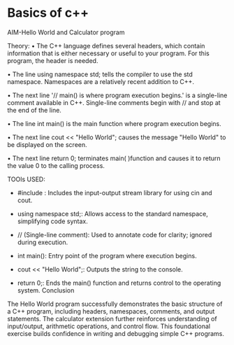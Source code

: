# Basics of c++
AIM-Hello World and Calculator program

Theory:
•	The C++ language defines several headers, which contain information that is either necessary or useful to your program. For this program, the header <iostream> is needed.

•	The line using namespace std; tells the compiler to use the std namespace. Namespaces are a relatively recent addition to C++.

•	The next line '// main() is where program execution begins.' is a single-line comment available in C++. Single-line comments begin with // and stop at the end of the line.

•	The line int main() is the main function where program execution begins.

•	The next line cout << "Hello World"; causes the message "Hello World" to be displayed on the screen.

•	The next line return 0; terminates main( )function and causes it to return the value 0 to the calling process.

TOOls USED:
- #include <iostream>: Includes the input-output stream library for using cin and cout.
  
- using namespace std;: Allows access to the standard namespace, simplifying code syntax.

-  // (Single-line comment): Used to annotate code for clarity; ignored during execution.

- int main(): Entry point of the program where execution begins.

- cout << "Hello World";: Outputs the string to the console.

- return 0;: Ends the main() function and returns control to the operating system.
Conclusion

The Hello World program successfully demonstrates the basic structure of a C++ program, including headers, namespaces, comments, and output statements. The calculator extension further reinforces understanding of input/output, arithmetic operations, and control flow. This foundational exercise builds confidence in writing and debugging simple C++ programs.





